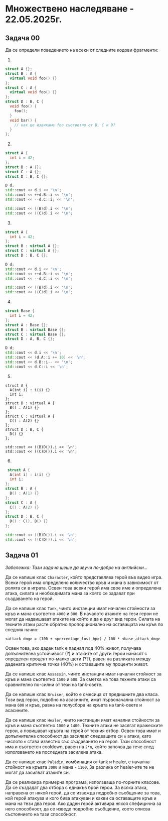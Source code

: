 # Множествено наследяване - 22.05.2025г.

## Задача 00

Да се определи поведението на всеки от следните кодови фрагменти:

1.

```c++
struct A {};
struct B : A {
  virtual void foo() {}
};
struct C : A {
  virtual void foo() {}
};
struct D : B, C {
  void foo() {
    foo();
  }
  void bar() {
    // как ще извикаме foo съответно от B, C и D?
  }
};
```

2.

```c++
struct A {
  int i = 42; 
};
struct B : A {};
struct C : A {};
struct D : B, C {};

D d;
std::cout << d.i << '\n';
std::cout << ++d.B::i << '\n';
std::cout << --d.C::i; << '\n';

std::cout << ((B)d).i << '\n';
std::cout << ((C)d).i << '\n';
```

3. 

```c++
struct A {
  int i = 42;
};
struct B : virtual A {};
struct C : virtual A {};
struct D : B, C {};

D d;
std::cout << d.i << '\n';
std::cout << ++d.B::i << '\n';
std::cout << --d.C::i << '\n';

std::cout << ((B)d).i << '\n';
std::cout << ((C)d).i << '\n';
```

4.

```c++
struct Base {
  int i = 42;
};
struct A : Base {};
struct B : virtual Base {};
struct C : virtual Base {};
struct D : A, B, C {};

D d;
std::cout << d.i << '\n';
std::cout << (d.A::i += 10) << '\n';
std::cout << d.B::i-- << '\n';
std::cout << d.C::i << '\n';
```

5.

```
struct A {
  A(int i) : i(i) {}
  int i;
};
struct B : virtual A {
  B() : A(1) {}
};
struct C : virtual A {
  C() : A(2) {}
};
struct D : B, C {
  D() {}
};

std::cout << ((B)D()).i << '\n';
std::cout << ((C)D()).i << '\n';
```

6.

```c++
 struct A {
  A(int i) : i(i) {}
  int i; 
};
struct B : A {
  B() : A(1) {}
};
struct C : A {
  C() : A(2) {}
};
struct D : B, C {
  D() : C(), B() {}
};

std::cout << ((B)D()).i << '\n';
std::cout << ((C)D()).i << '\n';
```

## Задача 01

*Забележка: Тази задача щеше да звучи по-добре на английски...*

Да се напише клас `Character`, който представлява герой във видео игра. Всеки герой има определено количество кръв и мана в зависимост от ролята си в играта. Освен това всеки герой има свое име и определена атака, силата и необходимата мана за която се задават при създаването на герой.

Да се напише клас `Tank`, чиито инстанции имат начални стойности за кръв и мана съответно `4000` и `800`. В началото атаките на тези герои не могат да надвишават атаките на който и да е друг вид герои. Силата на техните атаки расте обратно пропорционално на оставащата им кръв по следния начин:

```
<attack_dmg> = (100 + <percentage_lost_hp>) / 100 * <base_attack_dmg>
```

Освен това, ако даден tank е паднал под 40% живот, получава допълнителна устойчивост (?) и атаките от други герои нанасят с определен процент по-малко щети (??), равен на разликата между дадената критична точка (40%) и оставащите му проценти живот.

Да се напише клас `Assassin`, чиито инстанции имат начални стойност за кръв и мана съответно `1500` и `600`. За сметка на това техните атаки са сравнително по-силни от тези на tank-овете.

Да се напише клас `Bruiser`, който е смесица от предишните два класа. Този вид герои, подобно на асасините, имат първоначална стойност за мана `600` и кръв, равна на полусбора на кръвта на tank-овете и асасините. 

Да се напише клас `Healer`, чиито инстанции имат начални стойности за кръв и мана съответно `1000` и `1400`. Техните атаки не засягат вражеските герои, а повишават кръвта на герой от техния отбор. Освен това имат и допълнителна способност да засилват следващите си `n` атаки, като числото `n` става известно със създаването на героя. Тази способност има и съответен cooldown, равен на `2*n`, който започва да тече след използването на последната засилена атака.

Да се напише клас `Paladin`, комбинация от tank и healer, с начална стойност на кръвта `3000` и мана - `1100`. За разлика от healer-ите те не могат да засилват атаките си.

Да се реализира примерна програма, използваща по-горните класове. Да се създадат два отбора с еднакъв брой герои. За всяка атака, направена от някой герой, да се извежда подробно съобщение за това, кой герой атакува и кого бива атакуван и какви са оставащите кръв и мана на тези два героя. Ако даден герой активира някоя спефицична за него способност, да се изведе подробно съобщение, което описва състоянието на тази способност.
